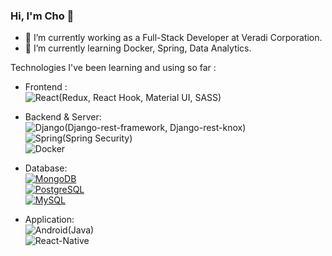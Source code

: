 ### Hi, I'm Cho 👋
- 🌱 I’m currently working as a Full-Stack Developer at Veradi Corporation.
- 🌱 I’m currently learning Docker, Spring, Data Analytics.

Technologies I've been learning and using so far :
- Frontend :   
    ![React](https://img.shields.io/badge/-React-eee?style=flat-square&logo=react&logoColor=0088cc)(Redux, React Hook, Material UI, SASS)   

- Backend & Server:   
    ![Django](https://img.shields.io/badge/-Django-eee?style=flat-square&logo=django&logoColor=092E20)(Django-rest-framework, Django-rest-knox)   
	![Spring](https://img.shields.io/badge/-Spring-eee?style=flat-square&logo=spring&logoColor=6DB33F)(Spring Security)   
	![Docker](https://img.shields.io/badge/-Docker-eee?style=flat-square&logo=docker&logoColor=2496ed)

- Database:   
    [![MongoDB](https://img.shields.io/badge/-MongoDB-eee?style=flat-square&logo=mongodb&logoColor=47A248)](https://dinhanhthi.com/notes)   
    [![PostgreSQL](https://img.shields.io/badge/-PostgreSQL-eee?style=flat-square&logo=postgresql&logoColor=0273B7)](https://dinhanhthi.com/notes)   
    [![MySQL](http://img.shields.io/badge/-MySQL-eee?style=flat-square&logo=mysql&logoColor=4479A1)](https://dinhanhthi.com/notes)

- Application:   
    ![Android](https://img.shields.io/badge/-Android-eee?style=flat-square&logo=Android&logoColor=3DDC84)(Java)   
    ![React-Native](https://img.shields.io/badge/-ReactNative-eee?style=flat-square&logo=React&logoColor=0273B7)
    
    <!--https://simpleicons.org/?q=react-na
https://pandao.github.io/editor.md/en.html-->
